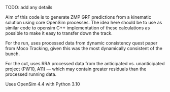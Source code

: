 TODO: add any details

Aim of this code is to generate ZMP GRF predictions from a kinematic solution using core OpenSim processes. The idea here should be to use as similar code to opensim C++ implementation of these calculations as possible to make it easy to transfer down the track.

For the run, uses processed data from dynamic consistency quest paper from Moco Tracking, given this was the most dynamically consistent of the bunch.

For the cut, uses RRA processed data from the anticipated vs. unanticipated project (PW10, A11) — which may contain greater residuals than the processed running data.

Uses OpenSim 4.4 with Python 3.10